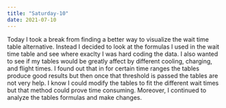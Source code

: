 ```yaml
---
title: "Saturday-10"
date: 2021-07-10
---
```


Today I took a break from finding a better way to visualize the wait time table alternative. Instead I decided to look at the formulas I used in the wait time table and see
where exaclty I was hard coding the data. I also wanted to see if my tables would be greatly affect by different cooling, charging, and flight times. I found out that in for 
certain time ranges the tables produce good results but then once that threshold is passed the tables are not very help. I know I could modify the tables to fit the different
wait times but that method could prove time consuming. Moreover, I continued to analyze the tables formulas and make changes.
